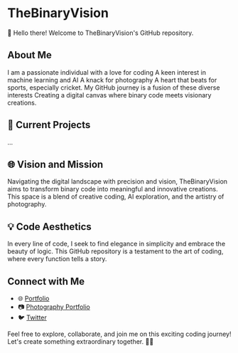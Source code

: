 # TheBinaryVision

👋 Hello there! Welcome to TheBinaryVision's GitHub repository.

## About Me

I am a passionate individual with a love for coding
A keen interest in machine learning and AI
A knack for photography 
A heart that beats for sports, especially cricket.
My GitHub journey is a fusion of these diverse interests
Creating a digital canvas where binary code meets visionary creations.

## 🚀 Current Projects
...
## 🌐 Vision and Mission

Navigating the digital landscape with precision and vision,
TheBinaryVision aims to transform binary code into meaningful and innovative creations.
This space is a blend of creative coding, AI exploration, and the artistry of photography.

## 💡 Code Aesthetics

In every line of code, I seek to find elegance in simplicity and embrace the beauty of logic.
This GitHub repository is a testament to the art of coding, where every function tells a story.

## Connect with Me

- 🌐 [Portfolio](https://thebinaryvision.dev)
- 📷 [Photography Portfolio](https://photography.thebinaryvision.dev)
- 🐦 [Twitter](https://twitter.com/TheBinaryVision)

Feel free to explore, collaborate, and join me on this exciting coding journey! Let's create something extraordinary together. 🚀✨
